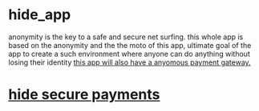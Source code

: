 # hide_app
anonymity is the key to a safe and secure net surfing. 
this whole app is based on the anonymity and the the moto of this app, ultimate goal of the app to create a such environment where anyone can do anything without losing their identity
<a href="#">this app will also have a anyomous payment gateway.<span><H1>hide secure payments</h1></span></a>
